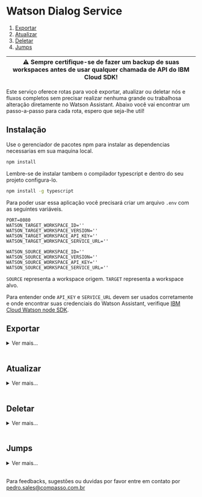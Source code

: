 # Watson Dialog Service

1. [Exportar](#exportar)
1. [Atualizar](#atualizar)
1. [Deletar](#deletar)
1. [Jumps](#jumps)

| :warning: **Sempre** certifique-se de fazer um backup de suas workspaces antes de usar qualquer chamada de API do IBM Cloud SDK! |
| --- |

Este serviço oferece rotas para você exportar, atualizar ou deletar nós e fluxos completos sem precisar realizar nenhuma grande ou trabalhosa alteração diretamente no Watson Assistant. Abaixo você vai encontrar um passo-a-passo para cada rota, espero que seja-lhe util!

## Instalação

Use o gerenciador de pacotes npm para instalar as dependencias necessarias em sua maquina local.

```bash
npm install
```

Lembre-se de instalar tambem o compilador typescript e dentro do seu projeto configura-lo.

```bash
npm install -g typescript
```

Para poder usar essa aplicação você precisará criar um arquivo `.env` com as seguintes variáveis.

```.env
PORT=8080
WATSON_TARGET_WORKSPACE_ID=''
WATSON_TARGET_WORKSPACE_VERSION=''
WATSON_TARGET_WORKSPACE_API_KEY=''
WATSON_TARGET_WORKSPACE_SERVICE_URL=''

WATSON_SOURCE_WORKSPACE_ID=''
WATSON_SOURCE_WORKSPACE_VERSION=''
WATSON_SOURCE_WORKSPACE_API_KEY=''
WATSON_SOURCE_WORKSPACE_SERVICE_URL=''
```

`SOURCE` representa a workspace origem.
`TARGET` representa a workspace alvo.

Para entender onde `API_KEY` e `SERVICE_URL` devem ser usados corretamente ​​e onde encontrar suas credenciais do Watson Assistant, verifique [IBM Cloud Watson node SDK](https://github.com/watson-developer-cloud/node-sdk#assistant-v1 ).

## Exportar

<details> <summary> Ver mais... </summary>
Exporte uma árvore de diálogo inteira em uma workspace diferente a partir da qual a árvore foi originalmente criada.

## Uso

Com sua árvore de diálogo criada e seu arquivo `.env` pronto, você irá coletar o **dialog_node** do nó inicial da arvore que você quer exportar. Lembre-se de anota-lo em algum lugar.

Então rode estes comandos nesta ordem:

```bash
npm run build
```

```bash
npm start
```

Acessando a rota `/dialogtree/add` e realizando uma requisição **POST** com o body desta forma abaixo, onde `parentNodeId` é o nó em que se inicia o fluxo e `importNodeId` é o ultimo nó da arvore inteira de dialogo do Watson, neste exemplo sendo por padrão o `Anything else`:

```json
{
    "parentNodeId": "node_9_9999999999",
    "importNodeId": "Anything else"
}
```

> se sua `target` workspace for igual a sua `source` workspace apenas não contendo este novo fluxo que deseja exportar, o fluxo será exportado no exato lugar que ele se encontra na `target` workspace.

| :warning: Lembre se que se jumps são realizados para nós que não estão sendo exportados, esta aplicação irá deleta-los para evitar problemas decorridos na exportação para `target` workspace(Essa validação não afeta o fluxo original na `source` workspace). |
| --- |

E simples assim **toda a sua árvore de diálogo** é exportada de uma workspace para outra sem nenhum retrabalho pesado! :)

## Erros

Quando o codigo do ultimo nó esta ausente na workspace de destino.</br>

```json
{
    "status":400,
    "error":"Import node not found"
}
```

Quando o codigo do parentNode não é encontrado na workspace de origem.</br>

```json
{
    "status": 400,
    "error": "Entry point node required"
}
```

Erros de árvore invalida e colisões ocorrerão quando alguns de seus nós de exportação estiverem mal definidos na workspace de origem ou já existirem na sua workspace de destino.</br>

```json
{
    "status": 400,
    "error": "Invalid tree detected. Dialog node 'node_1_1658504403239' is poorly defined. Check its parent or previous_sibling value.",
    "message": "Bad Request"
}
```

</details></br>

## Atualizar

<details> <summary> Ver mais... </summary>

Para atualizar um nó especifico você utilizará:

.env

```.env
PORT=8080
WATSON_TARGET_WORKSPACE_ID=''
WATSON_TARGET_WORKSPACE_VERSION=''
WATSON_TARGET_WORKSPACE_API_KEY=''
WATSON_TARGET_WORKSPACE_SERVICE_URL=''
```

Rota: `nodes/update`

Metodo: `POST`

body:

```json
{
  "dialogNodeId": "",
  "toModifyData": "",
  "attributeToModifyName": ""
}
```

**dialogNodeId**: Id do nó de dialogo.</br></br>
**attributeToModifyName**: Nome do atributo a ser modificado.
<li>newContext</li>
<li>newDialogNode</li>
<li>newDescription</li>
<li>newConditions</li>
<li>newParent</li>
<li>newPreviousSibling</li>
<li>newOutput</li>
<li>newMetadata</li>
<li>newNextStep</li>
<li>newTitle</li>
<li>newType</li>
<li>newEventName</li>
<li>newVariable</li>
<li>newActions</li>
<li>newDigressIn</li>
<li>newDigressOut</li>
<li>newDigressOutSlots</li>
<li>newUserLabel</li>
<li>newDisambiguationOptOut</li>
<li>includeAudit</li></br>

**toModifyData**: Nova informação que será utilizada para atualizar o nó.</br>
<li>string</li>
<li>int</li>
<li>object</li>
<li>array</li></br></br>

Retorno:

```json
{
    "statusCode": "200",
}
```

</details></br>

## Deletar

<details> <summary> Ver mais... </summary>

Para deletar um nó especifico você utilizará:

.env

```.env
PORT=8080
WATSON_TARGET_WORKSPACE_ID=''
WATSON_TARGET_WORKSPACE_VERSION=''
WATSON_TARGET_WORKSPACE_API_KEY=''
WATSON_TARGET_WORKSPACE_SERVICE_URL=''
```

Rota: `nodes/delete`

Metodo: `DELETE`

body:

```json
{
  "dialogNodeId": ""
}
```

**dialogNodeId**: Id do nó de dialogo.</br></br>

Retorno:

```json
{
    "statusCode": "200",
}
```

</details></br>

## Jumps

<details> <summary> Ver mais... </summary>

Para validar jumps dentro de um fluxo especifico você utilizará:

.env

```.env
PORT=8080
WATSON_TARGET_WORKSPACE_ID=''
WATSON_TARGET_WORKSPACE_VERSION=''
WATSON_TARGET_WORKSPACE_API_KEY=''
WATSON_TARGET_WORKSPACE_SERVICE_URL=''
```

Rota: `nodes/jumps`

Metodo: `GET`

body:

```json
{
  "dialogNodesId": ""
}
```

**dialogNodesId**: Id do nó de dialogo.</br></br>

Retorno:

```json
{
    "status": 200,
    "body": {
        "dialogTreeJumpsDetails": [
            {
                "jump_details": {
                    "to": "node_1_1111111111111",
                    "from": {
                        "title": "Node Title",
                        "id": "node_1_1111111111111"
                    }
                }
            }
        ]
    }
}
```

</details></br>

Para feedbacks, sugestões ou duvidas por favor entre em contato por pedro.sales@compasso.com.br
